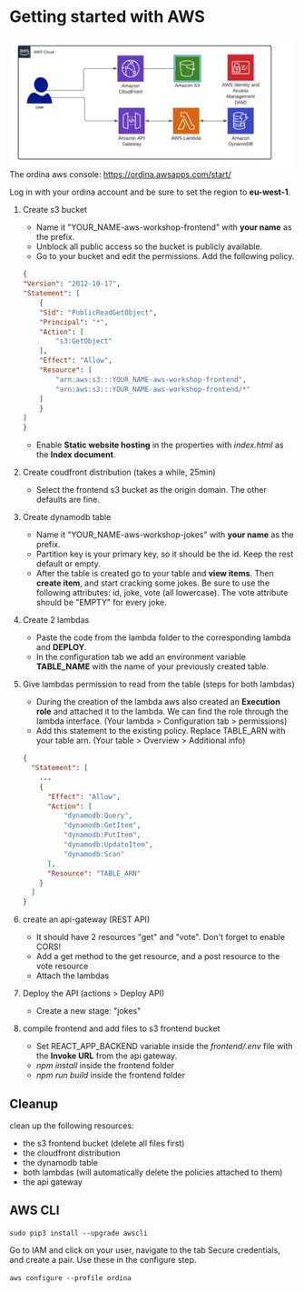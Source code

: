 # Getting started with AWS
![Diagram](diagram.jpeg)
The ordina aws console:
https://ordina.awsapps.com/start/

Log in with your ordina account and be sure to set the region to **eu-west-1**.

1. Create s3 bucket
    - Name it "YOUR_NAME-aws-workshop-frontend" with **your name** as the prefix.
    - Unblock all public access so the bucket is publicly available.
    - Go to your bucket and edit the permissions. Add the following policy.
    ```json
    {
    "Version": "2012-10-17",
    "Statement": [
        {
        "Sid": "PublicReadGetObject",
        "Principal": "*",
        "Action": [
            "s3:GetObject"
        ],
        "Effect": "Allow",
        "Resource": [
            "arn:aws:s3:::YOUR_NAME-aws-workshop-frontend",
            "arn:aws:s3:::YOUR_NAME-aws-workshop-frontend/*"
        ]
        }
    ]
    }
    ```

    - Enable **Static website hosting** in the properties with *index.html* as the **Index document**.

2. Create coudfront distribution (takes a while, 25min)
    - Select the frontend s3 bucket as the origin domain. The other defaults are fine.

3. Create dynamodb table
    - Name it "YOUR_NAME-aws-workshop-jokes" with **your name** as the prefix.
    - Partition key is your primary key, so it should be the id. Keep the rest default or empty.
    - After the table is created go to your table and **view items**. Then **create item**, and start cracking some jokes. Be sure to use the following attributes: id, joke, vote (all lowercase). The vote attribute should be "EMPTY" for every joke.

4. Create 2 lambdas
    - Paste the code from the lambda folder to the corresponding lambda and **DEPLOY**.
    - In the configuration tab we add an environment variable **TABLE_NAME** with the name of your previously created table.

5. Give lambdas permission to read from the table (steps for both lambdas)
    - During the creation of the lambda aws also created an **Execution role** and attached it to the lambda. We can find the role through the lambda interface. (Your lambda > Configuration tab > permissions)
    - Add this statement to the existing policy. Replace TABLE_ARN with your table arn. (Your table > Overview > Additional info)
    ```json
    {
      "Statement": [
        ...
        {
          "Effect": "Allow",
          "Action": [
              "dynamodb:Query",
              "dynamodb:GetItem",
              "dynamodb:PutItem",
              "dynamodb:UpdateItem",
              "dynamodb:Scan"
          ],
          "Resource": "TABLE_ARN"
        }
      ]
    }
    ```

6. create an api-gateway (REST API)
    - It should have 2 resources "get" and "vote". Don't forget to enable CORS!
    - Add a get method to the get resource, and a post resource to the vote resource
    - Attach the lambdas

7. Deploy the API (actions > Deploy API)
    - Create a new stage: "jokes"

8. compile frontend and add files to s3 frontend bucket
    - Set REACT_APP_BACKEND variable inside the *frontend/.env* file with the **Invoke URL** from the api gateway.
    - *npm install* inside the frontend folder
    - *npm run build* inside the frontend folder

## Cleanup
clean up the following resources:
- the s3 frontend bucket (delete all files first)
- the cloudfront distribution
- the dynamodb table
- both lambdas (will automatically delete the policies attached to them)
- the api gateway

## AWS CLI

``` sudo pip3 install --upgrade awscli ```

Go to IAM and click on your user, navigate to the tab Secure credentials, and create a pair. Use these in the configure step.

```aws configure --profile ordina```



